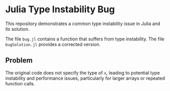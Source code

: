 # Julia Type Instability Bug

This repository demonstrates a common type instability issue in Julia and its solution.

The file `bug.jl` contains a function that suffers from type instability.  The file `bugSolution.jl` provides a corrected version.

## Problem

The original code does not specify the type of `x`, leading to potential type instability and performance issues, particularly for larger arrays or repeated function calls.